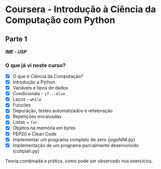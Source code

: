 # Coursera - Introdução à Ciência da Computação com Python
## Parte 1

##### IME - USP

### O que já vi neste curso?
- [x] O que é Ciência da Computação? 
- [x] Introdução a Python
- [x] Variáveis e tipos de dados
- [x] Condicionais - `if...else`
- [x] Laços - `while`
- [x] Funções
- [x] Depuração, testes automatizados e refatoração
- [x] Repetições encaixadas
- [x] Listas + `for`
- [x] Objetos na memória em bytes
- [x] PEP20 e Clean Code
- [x] Implementar um programa completo do zero (jogoNIM.py)
- [x] Implementação de um programa parcialmente desenvolvido (cohpiah.py)

Teoria combinada a prática, como pode ser observado nos exercícios.
